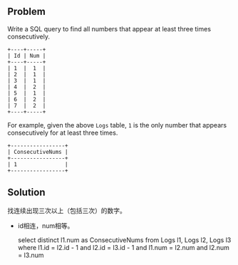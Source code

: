 ## Problem

Write a SQL query to find all numbers that appear at least three times consecutively.

```
+----+-----+
| Id | Num |
+----+-----+
| 1  |  1  |
| 2  |  1  |
| 3  |  1  |
| 4  |  2  |
| 5  |  1  |
| 6  |  2  |
| 7  |  2  |
+----+-----+
```

For example, given the above `Logs` table, `1` is the only number that appears consecutively for at least three times.

```
+-----------------+
| ConsecutiveNums |
+-----------------+
| 1               |
+-----------------+
```



## Solution

找连续出现三次以上（包括三次）的数字。

* id相连，num相等。

  select distinct l1.num as ConsecutiveNums from Logs l1, Logs l2, Logs l3
  where l1.id = l2.id - 1 and l2.id = l3.id - 1 and l1.num = l2.num and l2.num = l3.num